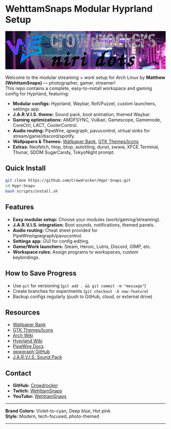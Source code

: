 # WehttamSnaps Modular Hyprland Setup

![WehttamSnaps Banner](assets/banner.png)

Welcome to the modular streaming + work setup for Arch Linux by **Matthew (WehttamSnaps)** — photographer, gamer, streamer!  
This repo contains a complete, easy-to-install workspace and gaming config for Hyprland, featuring:

- **Modular configs:** Hyprland, Waybar, Rofi/Fuzzel, custom launchers, settings app.
- **J.A.R.V.I.S. theme:** Sound pack, boot animation, themed Waybar.
- **Gaming optimizations:** AMDFSYNC, Vulkan, Gamescope, Gamemode, CoreCtrl, LACT, CoolerControl.
- **Audio routing:** PipeWire, qpwgraph, pavucontrol, virtual sinks for stream/game/discord/spotify.
- **Wallpapers & Themes:** [Wallpaper Bank](https://github.com/Crowdrocker/Wallpaper-Bank), [GTK Themes/Icons](https://github.com/Crowdrocker/GTK-themes-icons)
- **Extras:** Neofetch, htop, btop, autotiling, dunst, swww, XFCE Terminal, Thunar, SDDM SugarCandy, TokyoNight prompt.

## Quick Install

```bash
git clone https://github.com/Crowdrocker/Hypr-Snaps.git
cd Hypr-Snaps
bash scripts/install.sh
```

## Features

- **Easy modular setup:** Choose your modules (work/gaming/streaming).
- **J.A.R.V.I.S. integration:** Boot sounds, notifications, themed panels.
- **Audio routing:** Cheat sheet provided for PipeWire/qpwgraph/pavucontrol.
- **Settings app:** GUI for config editing.
- **Game/Work launchers:** Steam, Heroic, Lutris, Discord, GIMP, etc.
- **Workspace rules:** Assign programs to workspaces, custom keybindings.

## How to Save Progress

- Use `git` for versioning (`git add . && git commit -m "message"`)
- Create branches for experiments (`git checkout -b new-feature`)
- Backup configs regularly (push to GitHub, cloud, or external drive)

## Resources

- [Wallpaper Bank](https://github.com/Crowdrocker/Wallpaper-Bank)
- [GTK Themes/Icons](https://github.com/Crowdrocker/GTK-themes-icons)
- [Arch Wiki](https://wiki.archlinux.org/)
- [Hyprland Wiki](https://wiki.hyprland.org/)
- [PipeWire Docs](https://pipewire.org/)
- [qpwgraph GitHub](https://github.com/wwmm/qpwgraph)
- [J.A.R.V.I.S. Sound Pack](assets/jarvis-sounds/README.md)

## Contact

- **GitHub:** [Crowdrocker](https://github.com/Crowdrocker)
- **Twitch:** [WehttamSnaps](https://twitch.tv/WehttamSnaps)
- **YouTube:** [WehttamSnaps](https://youtube.com/@WehttamSnaps)

---

**Brand Colors:** Violet-to-cyan, Deep blue, Hot pink  
**Style:** Modern, tech-focused, photo-themed

---